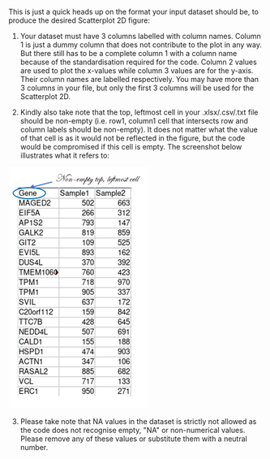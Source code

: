 This is just a quick heads up on the format your input dataset should be, to produce the desired Scatterplot 2D figure:

  1. Your dataset must have 3 columns labelled with column names. Column 1 is just a dummy column that does not contribute to the plot in any way. But there still has to be a complete column 1 with a column name because of the standardisation required for the code. Column 2 values are used to plot the x-values while column 3 values are for the y-axis. Their column names are labelled respectively. You may have more than 3 columns in your file, but only the first 3 columns will be used for the Scatterplot 2D.
  
  2. Kindly also take note that the top, leftmost cell in your .xlsx/.csv/.txt file should be non-empty (i.e. row1, column1 cell that intersects row and column labels should be non-empty). It does not matter what the value of that cell is as it would not be reflected in the figure, but the code would be compromised if this cell is empty. The screenshot below illustrates what it refers to:

![Alt text](/Figures/2sample.PNG?raw=true "Non-empty top leftmost cell")
  
  3. Please take note that NA values in the dataset is strictly not allowed as the code does not recognise empty, "NA" or non-numerical values. Please remove any of these values or substitute them with a neutral number.
